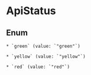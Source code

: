
# ApiStatus

## Enum


    * `green` (value: `"green"`)

    * `yellow` (value: `"yellow"`)

    * `red` (value: `"red"`)



